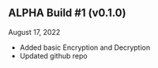 ## ALPHA Build #1 (v0.1.0)

August 17, 2022

* Added basic Encryption and Decryption
* Updated github repo
